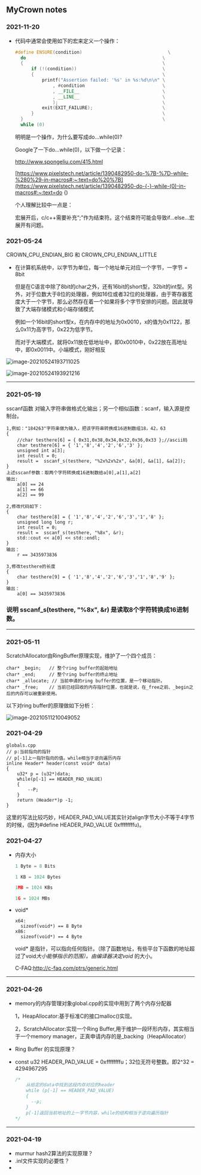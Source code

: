 ## MyCrown notes

### 2021-11-20

* 代码中通常会使用如下的宏来定义一个操作：

  ```c++
  #define ENSURE(condition)                                \
  	do                                                   \
  	{                                                    \
  		if (!(condition))                                \
  		{                                                \
  			printf("Assertion failed: '%s' in %s:%d\n\n" \
  				, #condition                             \
  				, __FILE__                               \
  				, __LINE__                               \
  				);                                       \
  			exit(EXIT_FAILURE);                          \
  		}                                                \
  	}                                                    \
  	while (0)
  ```

  明明是一个操作，为什么要写成do...while(0)?

  Google了一下do...while(0)，以下做一个记录：

  http://www.spongeliu.com/415.html

  [https://www.pixelstech.net/article/1390482950-do-%7B-%7D-while-%280%29-in-macros#:~:text=do%20%7B](https://www.pixelstech.net/article/1390482950-do-{-}-while-(0)-in-macros#:~:text=do {)

  个人理解比较中一点是：

  宏展开后，c/c++需要补充“;”作为结束符。这个结束符可能会导致if...else...宏展开有问题。

### 2021-05-24

CROWN_CPU_ENDIAN_BIG   和 CROWN_CPU_ENDIAN_LITTLE

* 在计算机系统中，以字节为单位，每一个地址单元对应一个字节，一字节 = 8bit

  但是在C语言中除了8bit的char之外，还有16bit的short型，32bit的int型。另外，对于位数大于8位的处理器，例如16位或者32位的处理器，由于寄存器宽度大于一个字节，那么必然存在着一个如果将多个字节安排的问题。因此就导致了大端存储模式和小端存储模式

  例如一个16bit的short型x，在内存中的地址为0x0010，x的值为0x1122，那么0x11为高字节，0x22为低字节。

  而对于大端模式，就将0x11放在低地址中，即0x0010中，0x22放在高地址中，即0x0011中。小端模式，刚好相反

![image-20210524193711025](images/MyCrown%20notes.assert/image-20210524193711025.png)

![image-20210524193921216](images/MyCrown%20notes.assert/image-20210524193921216.png)

---

### 2021-05-19

sscanf函数
对输入字符串做格式化输出；另一个相似函数：scanf，输入源是控制台。

```
1,例如："184263"字符串做为输入，把该字符串转换成16进制数组18，42，63
{
	//char testhere[6] = { 0x31,0x38,0x34,0x32,0x36,0x33 };//ascii码
	char testhere[6] = { '1','8','4','2','6','3' };
	unsigned int a[3];
	int result = 0;
	result =  sscanf_s(testhere, "%2x%2x%2x", &a[0], &a[1], &a[2]);
}
上述sscanf参数：取两个字符转换成16进制数给a[0],a[1],a[2]
输出:
	a[0] == 24
	a[1] == 66
	a[2] == 99
```

```
2,修改代码如下：
{
	char testhere[8] = { '1','8','4','2','6','3','1','8' };
	unsigned long long r;
	int result = 0;
	result =  sscanf_s(testhere, "%8x", &r);
	std::cout << a[0] << std::endl;
}
输出：
	r == 3435973836

```

```
3,修改testhere的长度
{
	char testhere[9] = { '1','8','4','2','6','3','1','8','9' };
}
输出：
	a[0] == 3435973836
```

### 说明 sscanf_s(testhere, "%8x", &r) 是读取8个字符转换成16进制数。

---

### 2021-05-11

ScratchAllocator由RingBuffer原理实现，维护了一个四个成员：

```
char* _begin;	// 整个ring buffer的起始地址
char* _end;		// 整个ring buffer的终止地址
char* _allocate; // 当前申请的ring buffer的位置，是一个移动指针。
char* _free;	// 当前已经回收的内存指针位置，也就是说，在_free之前、_begin之后的内存可以被重新使用。
```

以下对ring buffer的原理做如下分析：

![image-20210511210049052](images/MyCrown%20notes.assert/image-20210511210049052.png)

### 2021-04-29

```
globals.cpp
// p:当前指向的指针
// p[-1]上一指针指向的值。while相当于逆向遍历内存
inline Header* header(const void* data)
{
	u32* p = (u32*)data;
	while(p[-1] == HEADER_PAD_VALUE)
	{
		--P;
	}
	return (Header*)p -1;
}
```

这里的写法比较巧妙，HEADER_PAD_VALUE其实针对align字节大小不等于4字节的时候，(因为#define HEADER_PAD_VALUE 0xffffffffu)。

### 2021-04-27

* 内存大小

  ```c++
  1 Byte = 8 Bits
  
  1 KB = 1024 Bytes
  
  1MB = 1024 KBs
  
  1G = 1024 MBs
  ```

* void*

  ```
  x64:
  	sizeof(void*) == 8 Byte
  x86:
  	sizeof(void*) == 4 Byte
  ```

  void* 是指针，可以指向任何指针。（除了函数地址，有些平台下函数的地址超过了void*大小能够指示的范围）。由编译器决定void* 的大小。

  C-FAQ:http://c-faq.com/ptrs/generic.html

  



---

### 2021-04-26

* memory的内存管理对象global.cpp的实现中用到了两个内存分配器

  1，HeapAllocator:基于标准C的接口malloc()实现。

  2，ScratchAllocator:实现一个Ring Buffer,用于维护一段环形内存，其实相当于一个memory manager，正真申请内存的是_backing（HeapAllocator）

* Ring Buffer 的实现原理？

* const u32 HEADER_PAD_VALUE = 0xffffffffu；32位无符号整数。即2^32 = 4294967295

  ```c++
  /*
      从给定的data中找到这段内存对应的header
      while (p[-1] == HEADER_PAD_VALUE)
      {
      	--p;
      }
      p[-1]返回当前地址的上一字节内容，while的结构相当于逆向遍历指针
  */
  ```

  

---

### 2021-04-19

* murmur hash2算法的实现原理？
* .inl文件实现的必要性？
* 

